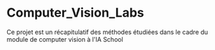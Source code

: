 # Computer_Vision_Labs

Ce projet est un récapitulatif des méthodes étudiées dans le cadre du module de computer vision à l'IA School 
